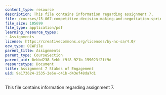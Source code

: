 ```yaml
---
content_type: resource
description: This file contains information regarding assignment 7.
file: /courses/15-067-competitive-decision-making-and-negotiation-spring-2011/9e17362425352e6ec41bd43ef48da7d1_MIT15_067S11_assgn07.pdf
file_size: 105699
file_type: application/pdf
learning_resource_types:
- Assignments
license: https://creativecommons.org/licenses/by-nc-sa/4.0/
ocw_type: OCWFile
parent_title: Assignments
parent_type: CourseSection
parent_uid: 0ebbd238-3ebb-f9f8-921b-159023f2ff9d
resourcetype: Document
title: Assignment 7 Stakes of Engagement
uid: 9e173624-2535-2e6e-c41b-d43ef48da7d1
---
```

This file contains information regarding assignment 7.